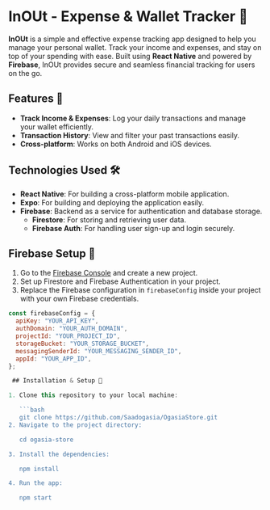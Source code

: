 # InOUt - Expense & Wallet Tracker 💼

**InOUt** is a simple and effective expense tracking app designed to help you manage your personal wallet. Track your income and expenses, and stay on top of your spending with ease. Built using **React Native** and powered by **Firebase**, InOUt provides secure and seamless financial tracking for users on the go.

## Features 🚀
- **Track Income & Expenses**: Log your daily transactions and manage your wallet efficiently.
- **Transaction History**: View and filter your past transactions easily.
- **Cross-platform**: Works on both Android and iOS devices.

## Technologies Used 🛠️
- **React Native**: For building a cross-platform mobile application.
- **Expo**: For building and deploying the application easily.
- **Firebase**: Backend as a service for authentication and database storage.
  - **Firestore**: For storing and retrieving user data.
  - **Firebase Auth**: For handling user sign-up and login securely.

## Firebase Setup 🔧

1. Go to the [Firebase Console](https://console.firebase.google.com/) and create a new project.
2. Set up Firestore and Firebase Authentication in your project.
3. Replace the Firebase configuration in `firebaseConfig` inside your project with your own Firebase credentials.

```javascript
const firebaseConfig = {
  apiKey: "YOUR_API_KEY",
  authDomain: "YOUR_AUTH_DOMAIN",
  projectId: "YOUR_PROJECT_ID",
  storageBucket: "YOUR_STORAGE_BUCKET",
  messagingSenderId: "YOUR_MESSAGING_SENDER_ID",
  appId: "YOUR_APP_ID",
};

 ## Installation & Setup 📲

1. Clone this repository to your local machine:

   ```bash
   git clone https://github.com/Saadogasia/OgasiaStore.git
2. Navigate to the project directory:

   cd ogasia-store

3. Install the dependencies:

   npm install

4. Run the app:

   npm start
